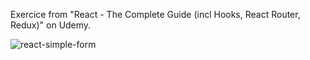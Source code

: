 Exercice from "React - The Complete Guide (incl Hooks, React Router, Redux)" on Udemy.

![react-simple-form](https://user-images.githubusercontent.com/86634734/135740190-ec88a888-39a6-4c5f-8094-931df2b47fc9.png)

